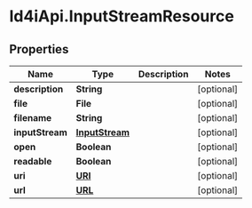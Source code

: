 # Id4iApi.InputStreamResource

## Properties
Name | Type | Description | Notes
------------ | ------------- | ------------- | -------------
**description** | **String** |  | [optional] 
**file** | **File** |  | [optional] 
**filename** | **String** |  | [optional] 
**inputStream** | [**InputStream**](InputStream.md) |  | [optional] 
**open** | **Boolean** |  | [optional] 
**readable** | **Boolean** |  | [optional] 
**uri** | [**URI**](URI.md) |  | [optional] 
**url** | [**URL**](URL.md) |  | [optional] 


